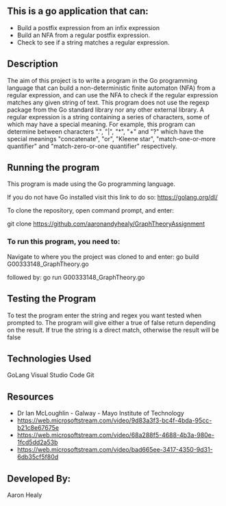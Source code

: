 ## This is a go application that can:
- Build a postfix expression from an infix expression
- Build an NFA from a regular postfix expression.
- Check to see if a string matches a regular expression.

## Description
The aim of this project is to write a program in the Go programming language that can build a non-deterministic finite automaton (NFA) from a regular expression, and can use the NFA to check if the regular expression matches any given string of text. This program does not use the regexp package from the Go standard library nor any other external library. A regular expression is a string containing a series of characters, some of which may have a special meaning. For example, this program can determine between characters ".", "|", "*", "+" and "?" which have the special meanings "concatenate", "or", "Kleene star", "match-one-or-more quantifier" and "match-zero-or-one quantifier" respectively.

## Running the program
This program is made using the Go programming language.

If you do not have Go installed visit this link to do so: https://golang.org/dl/

To clone the repository, open command prompt, and enter:

git clone https://github.com/aaronandyhealy/GraphTheoryAssignment

### To run this program, you need to: 
Navigate to where you the project was cloned to and enter:
go build G00333148_GraphTheory.go

followed by:
go run G00333148_GraphTheory.go

## Testing the Program
To test the program enter the string and regex you want tested when prompted to. The program will give either a true of false return depending on the result. If true the string is a direct match, otherwise the result will be false 
## Technologies Used
GoLang
Visual Studio Code
Git

## Resources
- Dr Ian McLoughlin - Galway - Mayo Institute of Technology
- https://web.microsoftstream.com/video/9d83a3f3-bc4f-4bda-95cc-b21c8e67675e
- https://web.microsoftstream.com/video/68a288f5-4688-4b3a-980e-1fcd5dd2a53b
- https://web.microsoftstream.com/video/bad665ee-3417-4350-9d31-6db35cf5f80d


## Developed By:
Aaron Healy
